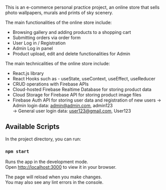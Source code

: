 This is an e-commerce personal practice project, an online store that sells photo wallpapers, murals and prints of sky scenery. 

The main functionalities of the online store include:

- Browsing gallery and adding products to a shopping cart 
- Submitting orders via order form 
- User Log in / Registration
- Admin Log in panel
- Product upload, edit and delete functionalities for Admin

The main technicalities of the online store include:

- React.js library
- React Hooks such as - useState, useContext, useEffect, useReducer
- CRUD operations with Firebase APIs
- Cloud-hosted Firebase Realtime Database for storing product data
- Cloud Storage for Firebase API for storing product image files
- Firebase Auth API for storing user data and registration of new users
  -> Admin login data: admin@admin.com, admin123   
  -> General user login data: user123@gmail.com, User123


## Available Scripts

In the project directory, you can run:

### `npm start`

Runs the app in the development mode.\
Open [http://localhost:3000](http://localhost:3000) to view it in your browser.

The page will reload when you make changes.\
You may also see any lint errors in the console.


